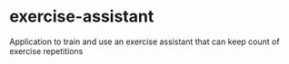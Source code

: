 # exercise-assistant

Application to train and use an exercise assistant that can keep count of exercise repetitions